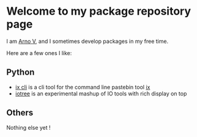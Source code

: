 # Welcome to my package repository page

I am [Arno V](https://cv.arnov.dev), and I sometimes develop packages in my free time.

Here are a few ones I like:

## Python

- [ix cli](ix/README.md) is a cli tool for the command line pastebin tool [ix](ix.io)
- [iotree](iotree/README.md) is an experimental mashup of IO tools with rich display on top

## Others

Nothing else yet !

